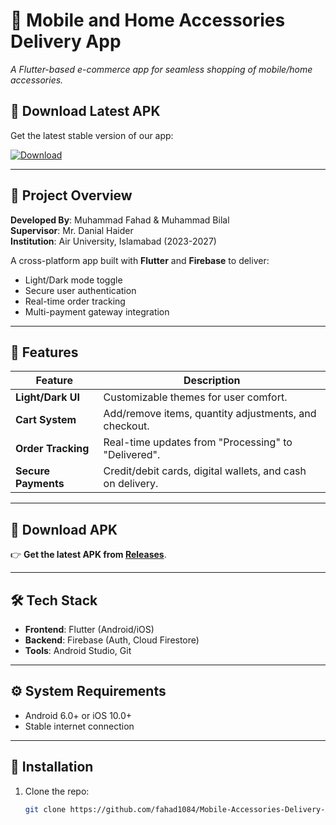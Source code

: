 # 📱 Mobile and Home Accessories Delivery App  
  
*A Flutter-based e-commerce app for seamless shopping of mobile/home accessories.*  

## 📲 Download Latest APK

Get the latest stable version of our app:

[![Download](https://img.shields.io/badge/Get_APK-v1.0.0-43A047?style=flat-square&logo=android)](https://github.com/fahad1084/techify/releases/download/v1.0.0/MobileAccessories_v1.0.0.apk)

---

## 📖 **Project Overview**  
**Developed By**: Muhammad Fahad & Muhammad Bilal  
**Supervisor**: Mr. Danial Haider  
**Institution**: Air University, Islamabad (2023-2027)  

A cross-platform app built with **Flutter** and **Firebase** to deliver:  
- Light/Dark mode toggle  
- Secure user authentication  
- Real-time order tracking  
- Multi-payment gateway integration  

---

## 🚀 **Features**  
| Feature          | Description                                                                 |
|------------------|-----------------------------------------------------------------------------|
| **Light/Dark UI**| Customizable themes for user comfort.                                       |
| **Cart System**  | Add/remove items, quantity adjustments, and checkout.                       |
| **Order Tracking**| Real-time updates from "Processing" to "Delivered".                        |
| **Secure Payments**| Credit/debit cards, digital wallets, and cash on delivery.                |

---

## 📲 **Download APK**  
👉 **Get the latest APK from [Releases](https://github.com/fahad1084/Mobile-Accessories-Delivery-App/releases)**.  


---

## 🛠️ **Tech Stack**  
- **Frontend**: Flutter (Android/iOS)  
- **Backend**: Firebase (Auth, Cloud Firestore)  
- **Tools**: Android Studio, Git  

---

## ⚙️ **System Requirements**  
- Android 6.0+ or iOS 10.0+  
- Stable internet connection  

---

## 🔧 **Installation**  
1. Clone the repo:  
   ```bash
   git clone https://github.com/fahad1084/Mobile-Accessories-Delivery-App.git
